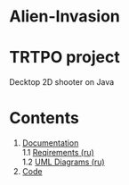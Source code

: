 # Alien-Invasion
# TRTPO project

Decktop 2D shooter on Java
# Contents
1. [Documentation](https://github.com/Kyrsor/Alien-Invasion/tree/master/Documents/Requirements) <br>
  1.1 [Reqirements (ru)](https://github.com/Kyrsor/Alien-Invasion/blob/master/Documents/Requirements/Requirements.md) <br>
  1.2 [UML Diagrams (ru)](https://github.com/Kyrsor/Alien-Invasion/blob/master/Documents/Diagrams) <br>
2. [Code](https://github.com/Kyrsor/Alien-Invasion/tree/master/Code/1/src/trtpo)<br>
